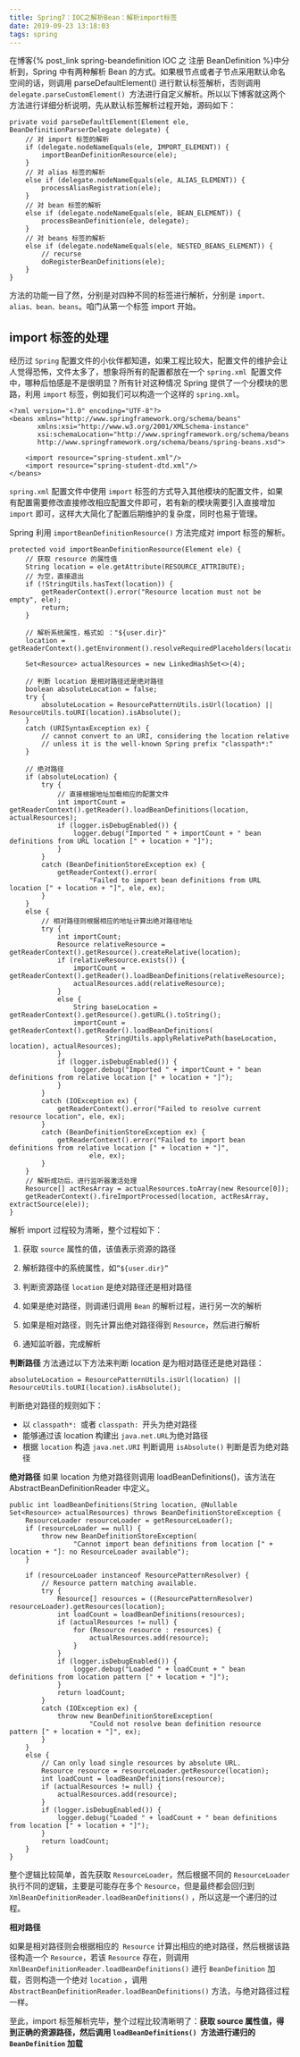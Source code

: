```yaml
---
title: Spring7：IOC之解析Bean：解析import标签
date: 2019-09-23 13:18:03
tags: spring
---
```


在博客{% post_link spring-beandefinition IOC 之 注册 BeanDefinition %}中分析到，Spring 中有两种解析 Bean 的方式。如果根节点或者子节点采用默认命名空间的话，则调用 parseDefaultElement() 进行默认标签解析，否则调用 `delegate.parseCustomElement() `方法进行自定义解析。所以以下博客就这两个方法进行详细分析说明，先从默认标签解析过程开始，源码如下：
```
private void parseDefaultElement(Element ele, BeanDefinitionParserDelegate delegate) {
    // 对 import 标签的解析
    if (delegate.nodeNameEquals(ele, IMPORT_ELEMENT)) {
        importBeanDefinitionResource(ele);
    }
    // 对 alias 标签的解析
    else if (delegate.nodeNameEquals(ele, ALIAS_ELEMENT)) {
        processAliasRegistration(ele);
    }
    // 对 bean 标签的解析
    else if (delegate.nodeNameEquals(ele, BEAN_ELEMENT)) {
        processBeanDefinition(ele, delegate);
    }
    // 对 beans 标签的解析
    else if (delegate.nodeNameEquals(ele, NESTED_BEANS_ELEMENT)) {
        // recurse
        doRegisterBeanDefinitions(ele);
    }
}
```

方法的功能一目了然，分别是对四种不同的标签进行解析，分别是 `import、alias、bean、beans`。咱门从第一个标签 import 开始。

## import 标签的处理

经历过 `Spring` 配置文件的小伙伴都知道，如果工程比较大，配置文件的维护会让人觉得恐怖，文件太多了，想象将所有的配置都放在一个 `spring.xml `配置文件中，哪种后怕感是不是很明显？所有针对这种情况 Spring 提供了一个分模块的思路，利用 `import` 标签，例如我们可以构造一个这样的 `spring.xml`。
```
<?xml version="1.0" encoding="UTF-8"?>
<beans xmlns="http://www.springframework.org/schema/beans"
       xmlns:xsi="http://www.w3.org/2001/XMLSchema-instance"
       xsi:schemaLocation="http://www.springframework.org/schema/beans
       http://www.springframework.org/schema/beans/spring-beans.xsd">

    <import resource="spring-student.xml"/>
    <import resource="spring-student-dtd.xml"/>
</beans>
```

`spring.xml` 配置文件中使用 `import` 标签的方式导入其他模块的配置文件，如果有配置需要修改直接修改相应配置文件即可，若有新的模块需要引入直接增加 `import` 即可，这样大大简化了配置后期维护的复杂度，同时也易于管理。

Spring 利用 `importBeanDefinitionResource()` 方法完成对 import 标签的解析。

```
protected void importBeanDefinitionResource(Element ele) {
    // 获取 resource 的属性值 
    String location = ele.getAttribute(RESOURCE_ATTRIBUTE);
    // 为空，直接退出
    if (!StringUtils.hasText(location)) {
        getReaderContext().error("Resource location must not be empty", ele);
        return;
    }

    // 解析系统属性，格式如 ："${user.dir}"
    location = getReaderContext().getEnvironment().resolveRequiredPlaceholders(location);

    Set<Resource> actualResources = new LinkedHashSet<>(4);

    // 判断 location 是相对路径还是绝对路径
    boolean absoluteLocation = false;
    try {
        absoluteLocation = ResourcePatternUtils.isUrl(location) || ResourceUtils.toURI(location).isAbsolute();
    }
    catch (URISyntaxException ex) {
        // cannot convert to an URI, considering the location relative
        // unless it is the well-known Spring prefix "classpath*:"
    }

    // 绝对路径
    if (absoluteLocation) {
        try {
            // 直接根据地址加载相应的配置文件
            int importCount = getReaderContext().getReader().loadBeanDefinitions(location, actualResources);
            if (logger.isDebugEnabled()) {
                logger.debug("Imported " + importCount + " bean definitions from URL location [" + location + "]");
            }
        }
        catch (BeanDefinitionStoreException ex) {
            getReaderContext().error(
                    "Failed to import bean definitions from URL location [" + location + "]", ele, ex);
        }
    }
    else {
        // 相对路径则根据相应的地址计算出绝对路径地址
        try {
            int importCount;
            Resource relativeResource = getReaderContext().getResource().createRelative(location);
            if (relativeResource.exists()) {
                importCount = getReaderContext().getReader().loadBeanDefinitions(relativeResource);
                actualResources.add(relativeResource);
            }
            else {
                String baseLocation = getReaderContext().getResource().getURL().toString();
                importCount = getReaderContext().getReader().loadBeanDefinitions(
                        StringUtils.applyRelativePath(baseLocation, location), actualResources);
            }
            if (logger.isDebugEnabled()) {
                logger.debug("Imported " + importCount + " bean definitions from relative location [" + location + "]");
            }
        }
        catch (IOException ex) {
            getReaderContext().error("Failed to resolve current resource location", ele, ex);
        }
        catch (BeanDefinitionStoreException ex) {
            getReaderContext().error("Failed to import bean definitions from relative location [" + location + "]",
                    ele, ex);
        }
    }
    // 解析成功后，进行监听器激活处理
    Resource[] actResArray = actualResources.toArray(new Resource[0]);
    getReaderContext().fireImportProcessed(location, actResArray, extractSource(ele));
}
```

解析 import 过程较为清晰，整个过程如下：
1. 获取 `source` 属性的值，该值表示资源的路径

2. 解析路径中的系统属性，如`”${user.dir}”`

3. 判断资源路径 `location` 是绝对路径还是相对路径

4. 如果是绝对路径，则调递归调用 `Bean` 的解析过程，进行另一次的解析

5. 如果是相对路径，则先计算出绝对路径得到 `Resource`，然后进行解析

6. 通知监听器，完成解析

**判断路径**
方法通过以下方法来判断 location 是为相对路径还是绝对路径：
```
absoluteLocation = ResourcePatternUtils.isUrl(location) || ResourceUtils.toURI(location).isAbsolute();
```
判断绝对路径的规则如下：
+ 以 `classpath*: `或者 `classpath: `开头为绝对路径
+ 能够通过该 location 构建出 `java.net.URL`为绝对路径
+ 根据 `location` 构造 `java.net.URI` 判断调用 `isAbsolute()` 判断是否为绝对路径

**绝对路径**
如果 location 为绝对路径则调用 loadBeanDefinitions()，该方法在 AbstractBeanDefinitionReader 中定义。
```
public int loadBeanDefinitions(String location, @Nullable Set<Resource> actualResources) throws BeanDefinitionStoreException {
    ResourceLoader resourceLoader = getResourceLoader();
    if (resourceLoader == null) {
        throw new BeanDefinitionStoreException(
                "Cannot import bean definitions from location [" + location + "]: no ResourceLoader available");
    }

    if (resourceLoader instanceof ResourcePatternResolver) {
        // Resource pattern matching available.
        try {
            Resource[] resources = ((ResourcePatternResolver) resourceLoader).getResources(location);
            int loadCount = loadBeanDefinitions(resources);
            if (actualResources != null) {
                for (Resource resource : resources) {
                    actualResources.add(resource);
                }
            }
            if (logger.isDebugEnabled()) {
                logger.debug("Loaded " + loadCount + " bean definitions from location pattern [" + location + "]");
            }
            return loadCount;
        }
        catch (IOException ex) {
            throw new BeanDefinitionStoreException(
                    "Could not resolve bean definition resource pattern [" + location + "]", ex);
        }
    }
    else {
        // Can only load single resources by absolute URL.
        Resource resource = resourceLoader.getResource(location);
        int loadCount = loadBeanDefinitions(resource);
        if (actualResources != null) {
            actualResources.add(resource);
        }
        if (logger.isDebugEnabled()) {
            logger.debug("Loaded " + loadCount + " bean definitions from location [" + location + "]");
        }
        return loadCount;
    }
}
```

整个逻辑比较简单，首先获取 `ResourceLoader`，然后根据不同的 `ResourceLoader` 执行不同的逻辑，主要是可能存在多个 `Resource`，但是最终都会回归到 `XmlBeanDefinitionReader.loadBeanDefinitions()` ，所以这是一个递归的过程。

**相对路径**

如果是相对路径则会根据相应的` Resource` 计算出相应的绝对路径，然后根据该路径构造一个 `Resource`，若该 `Resource` 存在，则调用 `XmlBeanDefinitionReader.loadBeanDefinitions()` 进行 `BeanDefinition` 加载，否则构造一个绝对 `location` ，调用` AbstractBeanDefinitionReader.loadBeanDefinitions()` 方法，与绝对路径过程一样。

至此，import 标签解析完毕，整个过程比较清晰明了：**获取 source 属性值，得到正确的资源路径，然后调用 `loadBeanDefinitions() `方法进行递归的 `BeanDefinition` 加载**